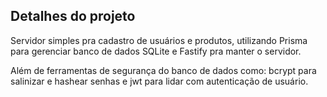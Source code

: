 ## Detalhes do projeto

Servidor simples pra cadastro de usuários e produtos, utilizando Prisma para gerenciar banco de dados SQLite e Fastify pra manter o servidor. 

Além de ferramentas de segurança do banco de dados como: bcrypt para salinizar e hashear senhas e jwt para lidar com autenticação de usuário.